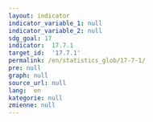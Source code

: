 ```yaml
---
layout: indicator
indicator_variable_1: null
indicator_variable_2: null
sdg_goal: 17
indicator:  17.7.1
target_id:  '17.7.1'
permalink: /en/statistics_glob/17-7-1/
pre: null
graph: null
source_url: null
lang:  en
kategorie: null
zmienne: null
---
```


